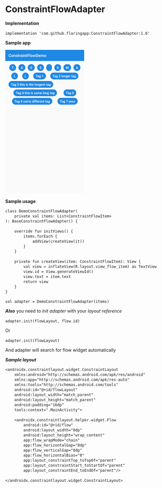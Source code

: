 # ConstraintFlowAdapter

**Implementation**

`implementation 'com.github.flaringapp:ConstraintFlowAdapter:1.0'`

**Sample app**

<img src="/preview.png" width="250">

**Sample usage**

```
class DemoConstraintFlowAdapter(
    private val items: List<ConstraintFlowItem>
): BaseConstraintFlowAdapter() {

    override fun initViews() {
        items.forEach {
            addView(createView(it))
        }
    }

    private fun createView(item: ConstraintFlowItem): View {
        val view = inflateView(R.layout.view_flow_item) as TextView
        view.id = View.generateViewId()
        view.text = item.text
        return view
    }
}
```

`val adapter = DemoConstraintFlowAdapter(items)`

***Also*** you need to *init adapter* with your *layout reference*

`adapter.init(flowLayout, flow.id)`

Or

`adapter.init(flowLayout)` 

And adapter will search for flow widget automatically

***Sample layout***

```
<androidx.constraintlayout.widget.ConstraintLayout 
    xmlns:android="http://schemas.android.com/apk/res/android"
    xmlns:app="http://schemas.android.com/apk/res-auto"
    xmlns:tools="http://schemas.android.com/tools"
    android:id="@+id/flowLayout"
    android:layout_width="match_parent"
    android:layout_height="match_parent"
    android:padding="16dp"
    tools:context=".MainActivity">

    <androidx.constraintlayout.helper.widget.Flow
        android:id="@+id/flow"
        android:layout_width="0dp"
        android:layout_height="wrap_content"
        app:flow_wrapMode="chain"
        app:flow_horizontalGap="8dp"
        app:flow_verticalGap="8dp"
        app:flow_horizontalBias="0"
        app:layout_constraintTop_toTopOf="parent"
        app:layout_constraintStart_toStartOf="parent"
        app:layout_constraintEnd_toEndOf="parent"/>

</androidx.constraintlayout.widget.ConstraintLayout>
```
